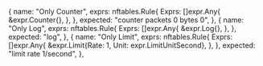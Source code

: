 {
    name: "Only Counter",
    exprs: nftables.Rule{
        Exprs: []expr.Any{
            &expr.Counter{},
        },
    },
    expected: "counter packets 0 bytes 0",
},
{
    name: "Only Log",
    exprs: nftables.Rule{
        Exprs: []expr.Any{
            &expr.Log{},
        },
    },
    expected: "log",
},
{
    name: "Only Limit",
    exprs: nftables.Rule{
        Exprs: []expr.Any{
            &expr.Limit{Rate: 1, Unit: expr.LimitUnitSecond},
        },
    },
    expected: "limit rate 1/second",
},







